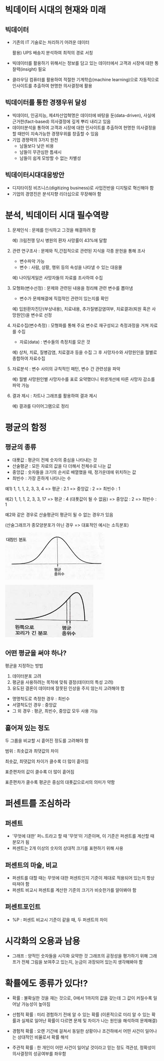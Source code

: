 # 빅데이터 시대의 현재와 미래

## 빅데이터
- 기존의 IT 기술로는 처리하기 어려운 데이터

    활용) UPS 배송지 분석하여 최적의 경로 서칭
- 빅데이터를 활용하기 위해서는 정보를 담고 있는 데이터에서 고객과 시장에 대한 통찰력(insight) 필요
- 클라우딩 컴퓨터를 활용하여 적절한 기계학습(machine learning)으로 자동적으로 인사이트를 추출하여 현명한 의사결정에 활용

## 빅데이터를 통한 경쟁우위 달성
- 빅데이터, 인공지능, 제4차산업혁명은 데이터에 바탕을 둔(data-driven), 사실에 근거한(fact-based) 의사결정에 깊게 뿌리 내리고 있음
- 데이터분석을 통하여 고객과 시장에 대한 인사이트를 추출하여 현명한 의사결정을 할 때만이 지속가능한 경쟁우위를 창출할 수 있음
- 기업 경쟁력의 3가지 원천
    - 남들보다 낮은 비용
    - 남들이 무관심한 틈새시
    - 남들이 쉽게 모방할 수 없는 차별성

## 빅데이터시대대응방안
- 디지타이징 비즈니스(digitizing business)로 사업전반을 디지털로 혁신해야 함
- 기업의 경영진은 분석지향 리더십으로 무장해야 함


# 분석, 빅데이터 시대 필수역량

1. 문제인식 : 문제를 인식하고 그것을 해결하려 함 

    예) 크림전쟁 당시 병원의 환자 사망률이 43%에 달함

2. 관련 연구조사 : 문제와 직,간접적으로 관련된 지식을 각종 문헌을 통해 조사
    - 변수파악 가능
    - 변수 : 사람, 상황, 행위 등의 속성을 나타낼 수 있는 대응물

    예) 나이팅게일은 사망자들의 자료를 조사하여 수집

3. 모형화(변수선정) : 문제와 관련된 내용을 정리해 관련 변수를 뽑아냄
    - 변수가 문제해결에 직접적인 관련이 있는지를 확인

    예) 입원환자진단(부상내용), 치료내용, 추가질병감염여부, 치료결과(퇴원 혹은 사망원인)을 변수로 선정

4. 자료수집(변수측정) : 모형화를 통해 주요 변수로 재구성되고 측정과정을 거쳐 자료를 수집
    - 자료(data) : 변수들의 측정치를 모은 것

    예) 상처, 치료, 질병감염, 치료결과 등을 수집
        그 후 사망자수와 사망원인을 월별로 종합하여 자료수집

5. 자료분석 : 변수 사이의 규칙적인 패턴, 변수 간 관련성을 파악

    예) 월별 사망원인별 사망자수를 표로 요약했더니 위생개선에 따른 사망자 감소를 파악 가능

6. 결과 제시 : 차트나 그래프를 활용하여 결과 제시

    예) 결과를 다이어그램으로 정리


# 평균의 함정

## 평균의 종류
- 대푯값 : 평균이 전체 숫자의 중심을 나타내는 것
- 산술평균 : 모든 자료의 값을 다 더해서 전체수로 나눈 값
- 중앙값 : 숫자들을 크기의 순서로 배열했을 때, 정가운데에 위치하는 값
- 최빈수 : 가장 흔하게 나타나는 수

예1) 1, 1, 1, 2, 3, 3, 4 
    => 평균 : 2.1
    => 중앙값 : 2
    => 최빈수 : 1

예2) 1, 1, 1, 2, 3, 3, 17
    => 평균 : 4 (대푯값이 될 수 없음)
    => 중앙값 : 2
    => 최빈수 : 1

예2와 같은 경우로 산술평균이 평균이 될 수 없는 경우가 있음

(산술그래프가 종모양분포가 아닌 경우 => 대표적인 예시는 소득분포)

![종모양분포](./reference/graph2.jpeg)

![치우친분포](./reference/graph1.jpeg)

## 어떤 평균을 써야 하나?

평균을 지정하는 방법
1. 데이터분포 고려
2. 평균을 사용하려는 목적에 맞춰 결정(데이터의 특성 고려)
3. 유도된 결론이 데이터에 잘못된 인상을 주지 않는지 고려해야 함

- 명명척도로 측정한 경우 : 최빈수
- 서열척도인 경우 : 중앙값
- 그 외 경우 : 평균, 최빈수, 중앙값 모두 사용 가능

## 흩어져 있는 정도

두 그룹을 비교할 시 흩어진 정도를 고려해야 함

범위 : 최솟값과 최댓값의 차이 

최솟값, 최댓값의 차이가 클수록 더 많이 흩어짐

표준편차의 값이 클수록 더 많이 흩어짐

표준편차가 클수록 평균은 중심의 대푯값으로서의 의미가 약함

# 퍼센트를 조심하라

## 퍼센트
- '무엇에 대한' 퍼ㄴ트라고 할 때 '무엇'이 기준이며,
이 기준은 퍼센트를 계산할 때  분모가 됨
- 퍼센트는 2개 이상의 숫자의 상대적 크기를 표현하기 위해 사용

## 퍼센트의 마술, 비교
- 퍼센트를 대할 때는 무엇에 대한 퍼센트인지 기준이 제대로 적용되어 있는지 항상 따져야 함
- 퍼센트 비교시 퍼센트를 계산한 기준의 크기가 비슷한가를 알아봐야 함

## 퍼센트포인트
- %P : 퍼센트 비교시 기준이 같을 때, 두 퍼센트의 차이
 

# 시각화의 오용과 남용

- 그래프 : 양적인 숫자들을 시각화 요약한 것
그래프의 공정성을 평가하기 위해 그래프가 전체 그림을 보여주고 있는지, 눈금이 과장되어 있는지 생각해봐야 함


# 확률에도 종류가 있다!?

- 확률 : 불확실한 것을 재는 것으로, 0에서 1까지의 값을 갖는데 그 값이 커질수록 일어날 가능성이 높아짐

- 선험적 확률 : 미리 경험하기 전에 알 수 있는 확률
(이론적으로 미리 알 수 있는 확률과 실제로 일어난 확률이 다르면 문제 및 차이가 나는 원인을 해석하여 문제해결)
- 경험적 확률 : 오랜 기간에 걸쳐서 동일한 상황이나 조건하에서 어떤 사건이 일어나는 상대적인 비율로서 확률 해석 
- 주관적 확률 : 한 개인이 어떤 사건이 일어날 것이라고 믿는 정도
객관성, 정확성이 의사결정의 성공여부를 좌우함
